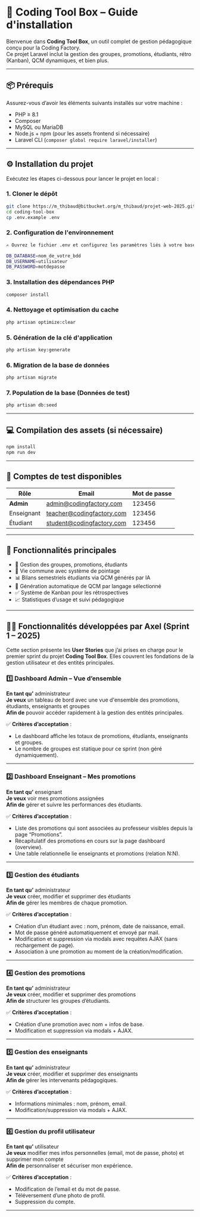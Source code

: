# 🚀 Coding Tool Box – Guide d'installation

Bienvenue dans **Coding Tool Box**, un outil complet de gestion pédagogique conçu pour la Coding Factory.  
Ce projet Laravel inclut la gestion des groupes, promotions, étudiants, rétro (Kanban), QCM  dynamiques, et bien plus.

---

## 📦 Prérequis

Assurez-vous d’avoir les éléments suivants installés sur votre machine :

- PHP ≥ 8.1
- Composer
- MySQL ou MariaDB
- Node.js + npm (pour les assets frontend si nécessaire)
- Laravel CLI (`composer global require laravel/installer`)

---

## ⚙️ Installation du projet

Exécutez les étapes ci-dessous pour lancer le projet en local :

### 1. Cloner le dépôt

```bash
git clone https://m_thibaud@bitbucket.org/m_thibaud/projet-web-2025.git
cd coding-tool-box
cp .env.example .env
```

### 2. Configuration de l'environnement

```bash
✍️ Ouvrez le fichier .env et configurez les paramètres liés à votre base de données :

DB_DATABASE=nom_de_votre_bdd
DB_USERNAME=utilisateur
DB_PASSWORD=motdepasse
```

### 3. Installation des dépendances PHP

```bash
composer install
```

### 4. Nettoyage et optimisation du cache

```bash
php artisan optimize:clear
```

### 5. Génération de la clé d'application

```bash
php artisan key:generate
```

### 6. Migration de la base de données

```bash
php artisan migrate
```

### 7. Population de la base (Données de test)

```bash
php artisan db:seed
```

---

## 💻 Compilation des assets (si nécessaire)

```bash
npm install
npm run dev
```

---

## 👤 Comptes de test disponibles

| Rôle       | Email                         | Mot de passe |
|------------|-------------------------------|--------------|
| **Admin**  | admin@codingfactory.com       | 123456       |
| Enseignant | teacher@codingfactory.com     | 123456       |
| Étudiant   | student@codingfactory.com     | 123456       |

---

## 🚧 Fonctionnalités principales

- 🔧 Gestion des groupes, promotions, étudiants
- 📅 Vie commune avec système de pointage
- 📊 Bilans semestriels étudiants via QCM générés par IA
- 🧠 Génération automatique de QCM par langage sélectionné
- ✅ Système de Kanban pour les rétrospectives
- 📈 Statistiques d’usage et suivi pédagogique

---

## 🧑‍💻 Fonctionnalités développées par Axel (Sprint 1 – 2025)

Cette section présente les **User Stories** que j’ai prises en charge pour le premier sprint du projet **Coding Tool Box**. Elles couvrent les fondations de la gestion utilisateur et des entités principales.

### 1️⃣ Dashboard Admin – Vue d’ensemble

**En tant qu’** administrateur  
**Je veux** un tableau de bord avec une vue d'ensemble des promotions, étudiants, enseignants et groupes  
**Afin de** pouvoir accéder rapidement à la gestion des entités principales.

✅ **Critères d’acceptation** :
- Le dashboard affiche les totaux de promotions, étudiants, enseignants et groupes.
- Le nombre de groupes est statique pour ce sprint (non géré dynamiquement).

---

### 2️⃣ Dashboard Enseignant – Mes promotions

**En tant qu’** enseignant  
**Je veux** voir mes promotions assignées  
**Afin de** gérer et suivre les performances des étudiants.

✅ **Critères d’acceptation** :
- Liste des promotions qui sont associées au professeur visibles depuis la page “Promotions”.
- Récapitulatif des promotions en cours sur la page dashboard (overview).
- Une table relationnelle lie enseignants et promotions (relation N:N).

---

### 3️⃣ Gestion des étudiants

**En tant qu’** administrateur  
**Je veux** créer, modifier et supprimer des étudiants  
**Afin de** gérer les membres de chaque promotion.

✅ **Critères d’acceptation** :
- Création d’un étudiant avec : nom, prénom, date de naissance, email.
- Mot de passe généré automatiquement et envoyé par mail.
- Modification et suppression via modals avec requêtes AJAX (sans rechargement de page).
- Association à une promotion au moment de la création/modification.

---

### 4️⃣ Gestion des promotions

**En tant qu’** administrateur  
**Je veux** créer, modifier et supprimer des promotions  
**Afin de** structurer les groupes d’étudiants.

✅ **Critères d’acceptation** :
- Création d’une promotion avec nom + infos de base.
- Modification et suppression via modals + AJAX.

---

### 5️⃣ Gestion des enseignants

**En tant qu’** administrateur  
**Je veux** créer, modifier et supprimer des enseignants  
**Afin de** gérer les intervenants pédagogiques.

✅ **Critères d’acceptation** :
- Informations minimales : nom, prénom, email.
- Modification/suppression via modals + AJAX.

---

### 6️⃣ Gestion du profil utilisateur

**En tant qu’** utilisateur  
**Je veux** modifier mes infos personnelles (email, mot de passe, photo) et supprimer mon compte  
**Afin de** personnaliser et sécuriser mon expérience.

✅ **Critères d’acceptation** :
- Modification de l’email et du mot de passe.
- Téléversement d’une photo de profil.
- Suppression du compte.
---
